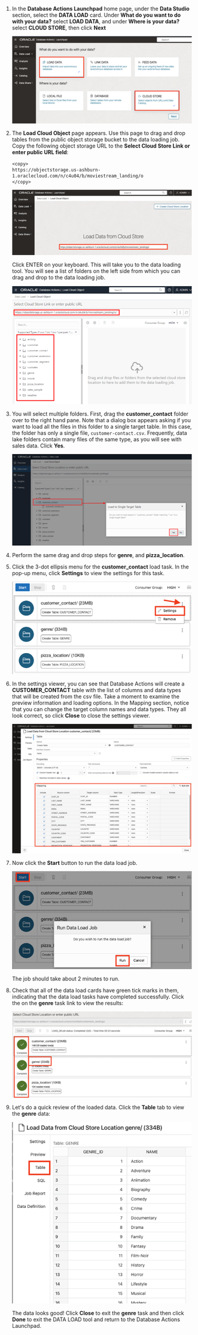 <!--
    {
        "name":"Load data from public buckets using Database Actions. Sales data not included.",
        "description":"Uses Database Actions to load data from public object storage buckets. It loads the following tables:<ul><li>customer_contact</li><li>genre</li><li>pizza location</li></ul><p>To load sales_sample, use task **Load data from public buckets using Database Actions**"
    }
-->
1. In the **Database Actions Launchpad** home page, under the **Data Studio** section, select the **DATA LOAD** card. Under **What do you want to do with your data?** select **LOAD DATA**, and under **Where is your data?** select **CLOUD STORE**, then click **Next**

    ![Select Load Data, then Cloud Store](images/select-load-data-from-cloud-store.png)

2. The **Load Cloud Object** page appears. Use this page to drag and drop tables from the public object storage bucket to the data loading job. Copy the following object storage URL to the **Select Cloud Store Link or enter public URL field**:

    ```
    <copy>
    https://objectstorage.us-ashburn-1.oraclecloud.com/n/c4u04/b/moviestream_landing/o
    </copy>
    ```

    ![Enter URL](images/cloud-location-url.png)

    Click ENTER on your keyboard. This will take you to the data loading tool. You will see a list of folders on the left side from which you can drag and drop to the data loading job.

    ![The Load Cloud Object page appears](images/load-cloud-object-page-appears.png)

3. You will select multiple folders. First, drag the **customer\_contact** folder over to the right hand pane. Note that a dialog box appears asking if you want to load all the files in this folder to a single target table. In this case, the folder has only a single file, `customer-contact.csv`. Frequently, data lake folders contain many files of the same type, as you will see with sales data. Click **Yes**.

    ![Drag the customer_contact folder](images/drag-customer-contact-folder.png)

4. Perform the same drag and drop steps for **genre**, and **pizza\_location**.


5. Click the 3-dot ellipsis menu for the **customer\_contact** load task. In the pop-up menu, click **Settings** to view the settings for this task.

    ![Click the pencil icon to open settings viewer for customer_contact load task](images/cc-viewsettings.png)

6. In the settings viewer, you can see that Database Actions will create a **CUSTOMER_CONTACT** table with the list of columns and data types that will be created from the csv file. Take a moment to examine the preview information and loading options. In the Mapping section, notice that you can change the target column names and data types. They all look correct, so click **Close** to close the settings viewer.

    ![View the settings for customer_contact load task](images/settings-viewer-for-customer-contact.png)

7. Now click the **Start** button to run the data load job.

    ![Run the data load job](images/rundataload.png)

    The job should take about 2 minutes to run.

8. Check that all of the data load cards have green tick marks in them, indicating that the data load tasks have completed successfully. Click the on the **genre** task link to view the results:

    ![Check the job is completed](images/loadcompleted-no-sales.png)

9. Let's do a quick review of the loaded data. Click the **Table** tab to view the **genre** data:

    ![View genre data](images/adb-dataload-genre-table.png)

    The data looks good! Click **Close** to exit the **genre** task and then click **Done** to exit the DATA LOAD tool and return to the Database Actions Launchpad.
